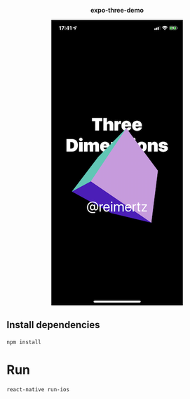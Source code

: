 <p align="center">
  <b>expo-three-demo</b>
</p>
<p align="center">
  <a href="https://github.com/reimertz/lagom">
  	<img alt="expo-three-demo" width="300"  src="demo.png"/>
  </a>
</p>

## Install dependencies
```
npm install
```

# Run

```
react-native run-ios
```

